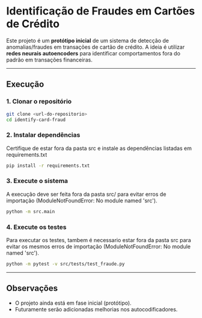 # Identificação de Fraudes em Cartões de Crédito

Este projeto é um **protótipo inicial** de um sistema de detecção de anomalias/fraudes em transações de cartão de crédito. A ideia é utilizar **redes neurais autoencoders** para identificar comportamentos fora do padrão em transações financeiras.

---
## Execução

### 1. Clonar o repositório
```bash
git clone <url-do-repositorio>
cd identify-card-fraud
```

### 2. Instalar dependências
Certifique de estar fora da pasta src e instale as dependências listadas em requirements.txt

```bash
pip install -r requirements.txt
```

### 3. Execute o sistema
A execução deve ser feita fora da pasta src/ para evitar erros de importação (ModuleNotFoundError: No module named 'src').

```bash
python -m src.main
```

### 4. Execute os testes
Para executar os testes, tambem é necessario estar fora da pasta src para evitar os mesmos erros de importação (ModuleNotFoundError: No module named 'src').

```bash
python -m pytest -v src/tests/test_fraude.py
```

---
## Observações
- O projeto ainda está em fase inicial (protótipo).
- Futuramente serão adicionadas melhorias nos autocodificadores.